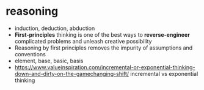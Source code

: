 # reasoning

-   induction, deduction, abduction
-   **First-principles** thinking is one of the best ways to **reverse-engineer** complicated problems and unleash creative possibility
-   Reasoning by first principles removes the impurity of assumptions and conventions
-   element, base, basic, basis
-   https://www.valueinspiration.com/incremental-or-exponential-thinking-down-and-dirty-on-the-gamechanging-shift/ incremental vs exponential thinking
